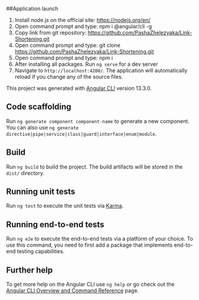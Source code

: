 ##Application launch

1) Install node.js on the official site: https://nodejs.org/en/
2) Open command prompt and type: npm i @angular/cli -g
3) Сopy link from git repository:  https://github.com/PashaZhelezyaka/Link-Shortening.git
4) Open command prompt and type: git clone https://github.com/PashaZhelezyaka/Link-Shortening.git
5) Open command prompt and type: npm i
6) After installing all packages. Run `ng serve` for a dev server
7) Navigate to `http://localhost:4200/`. The application will automatically reload if you change any of the source files.

This project was generated with [Angular CLI](https://github.com/angular/angular-cli) version 13.3.0.

## Code scaffolding

Run `ng generate component component-name` to generate a new component. You can also use `ng generate directive|pipe|service|class|guard|interface|enum|module`.

## Build

Run `ng build` to build the project. The build artifacts will be stored in the `dist/` directory.

## Running unit tests

Run `ng test` to execute the unit tests via [Karma](https://karma-runner.github.io).

## Running end-to-end tests

Run `ng e2e` to execute the end-to-end tests via a platform of your choice. To use this command, you need to first add a package that implements end-to-end testing capabilities.

## Further help

To get more help on the Angular CLI use `ng help` or go check out the [Angular CLI Overview and Command Reference](https://angular.io/cli) page.
